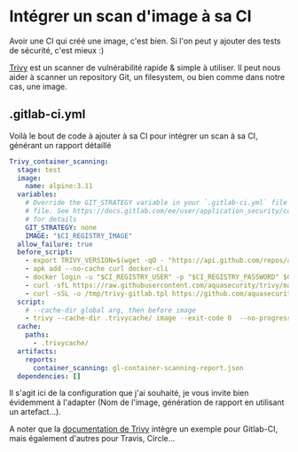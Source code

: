# Intégrer un scan d'image à sa CI

Avoir une CI qui créé une image, c'est bien. Si l'on peut y ajouter des tests de sécurité, c'est mieux :) 


[Trivy](https://github.com/aquasecurity/trivy) est un scanner de vulnérabilité rapide & simple à utiliser. Il peut nous aider à scanner un repository Git, un filesystem, ou bien comme dans notre cas, une image.

## .gitlab-ci.yml

Voilà le bout de code à ajouter à sa CI pour intégrer un scan à sa CI, générant un rapport détaillé

```yml
Trivy_container_scanning:
  stage: test
  image:
    name: alpine:3.11
  variables:
    # Override the GIT_STRATEGY variable in your `.gitlab-ci.yml` file and set it to `fetch` if you want to provide a `clair-whitelist.yml`
    # file. See https://docs.gitlab.com/ee/user/application_security/container_scanning/index.html#overriding-the-container-scanning-template
    # for details
    GIT_STRATEGY: none
    IMAGE: "$CI_REGISTRY_IMAGE"
  allow_failure: true
  before_script:
    - export TRIVY_VERSION=$(wget -qO - "https://api.github.com/repos/aquasecurity/trivy/releases/latest" | grep '"tag_name":' | sed -E 's/.*"v([^"]+)".*/\1/')
    - apk add --no-cache curl docker-cli
    - docker login -u "$CI_REGISTRY_USER" -p "$CI_REGISTRY_PASSWORD" $CI_REGISTRY
    - curl -sfL https://raw.githubusercontent.com/aquasecurity/trivy/main/contrib/install.sh | sh -s -- -b /usr/local/bin ${TRIVY_VERSION}
    - curl -sSL -o /tmp/trivy-gitlab.tpl https://github.com/aquasecurity/trivy/raw/${TRIVY_VERSION}/contrib/gitlab.tpl
  script:
    # --cache-dir global arg, then before image
    - trivy --cache-dir .trivycache/ image --exit-code 0  --no-progress --format template --template "@/tmp/trivy-gitlab.tpl" -o gl-container-scanning-report.json $IMAGE
  cache:
    paths:
      - .trivycache/
  artifacts:
    reports:
      container_scanning: gl-container-scanning-report.json
  dependencies: []
```

Il s'agit ici de la configuration que j'ai souhaité, je vous invite bien évidemment à l'adapter (Nom de l'image, génération de rapport en utilisant un artefact...).

A noter que la [documentation de Trivy](https://aquasecurity.github.io/trivy/v0.28.1/docs/integrations/gitlab-ci/) intègre un exemple pour Gitlab-CI, mais également d'autres pour Travis, Circle...
